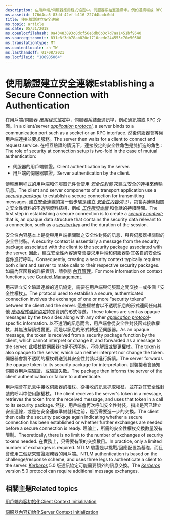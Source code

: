 ```yaml
---
description: 在用戶端/伺服器應用程式協定中，伺服器系結至通訊埠，例如通訊端或 RPC 介面。
ms.assetid: 176d4ca5-83dd-42ef-b116-227d4badc0dd
title: 使用驗證建立安全連線
ms.topic: article
ms.date: 05/31/2018
ms.openlocfilehash: 0a43483893c8dcf56e6db6b3c7d7aa1451bf9540
ms.sourcegitcommit: 831e8f3db78ab820e1710cede244553c70e50500
ms.translationtype: MT
ms.contentlocale: zh-TW
ms.lasthandoff: 01/08/2021
ms.locfileid: "106985064"
---
```

# <a name="establishing-a-secure-connection-with-authentication"></a><span data-ttu-id="1e8eb-103">使用驗證建立安全連線</span><span class="sxs-lookup"><span data-stu-id="1e8eb-103">Establishing a Secure Connection with Authentication</span></span>

<span data-ttu-id="1e8eb-104">在用戶端/伺服器 [*應用程式協定*](/windows/desktop/SecGloss/a-gly)中，伺服器系結至通訊埠，例如通訊端或 RPC 介面。</span><span class="sxs-lookup"><span data-stu-id="1e8eb-104">In a client/server [*application protocol*](/windows/desktop/SecGloss/a-gly), a server binds to a communication port such as a socket or an RPC interface.</span></span> <span data-ttu-id="1e8eb-105">然後伺服器會等候用戶端連接並要求服務。</span><span class="sxs-lookup"><span data-stu-id="1e8eb-105">The server then waits for a client to connect and request service.</span></span> <span data-ttu-id="1e8eb-106">在相互驗證的情況下，連接設定的安全性角色是雙折迭的角色：</span><span class="sxs-lookup"><span data-stu-id="1e8eb-106">The role of security at connection setup is two-fold in the case of mutual authentication:</span></span>

-   <span data-ttu-id="1e8eb-107">伺服器的用戶端驗證。</span><span class="sxs-lookup"><span data-stu-id="1e8eb-107">Client authentication by the server.</span></span>
-   <span data-ttu-id="1e8eb-108">用戶端的伺服器驗證。</span><span class="sxs-lookup"><span data-stu-id="1e8eb-108">Server authentication by the client.</span></span>

<span data-ttu-id="1e8eb-109">傳輸應用程式的用戶端和伺服器元件會使用 [*安全性封裝*](/windows/desktop/SecGloss/s-gly) 來建立安全的連接來傳輸訊息。</span><span class="sxs-lookup"><span data-stu-id="1e8eb-109">The client and server components of a transport application use a [*security package*](/windows/desktop/SecGloss/s-gly) to establish a secure connection for transmitting messages.</span></span> <span data-ttu-id="1e8eb-110">建立安全連線的第一個步驟是建立 [*安全性內容*](/windows/desktop/SecGloss/s-gly);亦即，包含與連線相關之安全性資料的不透明資料結構，例如 [*工作階段金鑰*](/windows/desktop/SecGloss/s-gly) 和會話的持續時間。</span><span class="sxs-lookup"><span data-stu-id="1e8eb-110">The first step in establishing a secure connection is to create a [*security context*](/windows/desktop/SecGloss/s-gly); that is, an opaque data structure that contains the security data relevant to a connection, such as a [*session key*](/windows/desktop/SecGloss/s-gly) and the duration of the session.</span></span>

<span data-ttu-id="1e8eb-111">安全性內容基本上是從與用戶端相關聯之安全性封裝的訊息，與與伺服器相關聯的安全性封裝。</span><span class="sxs-lookup"><span data-stu-id="1e8eb-111">A security context is essentially a message from the security package associated with the client to the security package associated with the server.</span></span> <span data-ttu-id="1e8eb-112">因此，建立安全性內容通常會要求用戶端和伺服器對其各自的安全性套件進行呼叫。</span><span class="sxs-lookup"><span data-stu-id="1e8eb-112">Consequently, creating a security context typically requires both client and server to make calls to their respective security packages.</span></span> <span data-ttu-id="1e8eb-113">如需內容函數的詳細資訊，請參閱 [內容管理](authentication-functions.md)。</span><span class="sxs-lookup"><span data-stu-id="1e8eb-113">For more information on context functions, see [Context Management](authentication-functions.md).</span></span>

<span data-ttu-id="1e8eb-114">用來建立安全驗證連線的通訊協定，需要在用戶端與伺服器之間交換一或多個「安全性權杖」。</span><span class="sxs-lookup"><span data-stu-id="1e8eb-114">The protocol used to establish a secure, authenticated connection involves the exchange of one or more "security tokens" between the client and the server.</span></span> <span data-ttu-id="1e8eb-115">這些權杖會以不透明訊息的形式連同任何其他 [*應用程式通訊協定*](/windows/desktop/SecGloss/a-gly)特定資訊的形式傳送。</span><span class="sxs-lookup"><span data-stu-id="1e8eb-115">These tokens are sent as opaque messages by the two sides along with any other [*application protocol*](/windows/desktop/SecGloss/a-gly)-specific information.</span></span> <span data-ttu-id="1e8eb-116">以不透明的訊息而言，用戶端會從安全性封裝函式接收權杖，其無法解讀或變更，而是以訊息的形式轉送至伺服器。</span><span class="sxs-lookup"><span data-stu-id="1e8eb-116">As an opaque message, the token is received from a security package function by the client, which cannot interpret or change it, and forwarded as a message to the server.</span></span> <span data-ttu-id="1e8eb-117">此權杖對伺服器也是不透明的，不能解讀或變更權杖。</span><span class="sxs-lookup"><span data-stu-id="1e8eb-117">The token is also opaque to the server, which can neither interpret nor change the token.</span></span> <span data-ttu-id="1e8eb-118">伺服器會將不透明的權杖轉送到其安全性封裝以進行解讀。</span><span class="sxs-lookup"><span data-stu-id="1e8eb-118">The server forwards the opaque token to its security package for interpretation.</span></span> <span data-ttu-id="1e8eb-119">封裝接著會通知伺服器用戶端驗證，或驗證失敗。</span><span class="sxs-lookup"><span data-stu-id="1e8eb-119">The package then informs the server of the client authentication or failure to authenticate.</span></span>

<span data-ttu-id="1e8eb-120">用戶端會在訊息中接收伺服器的權杖、從接收的訊息抓取權杖，並在對其安全性封裝的呼叫中使用該權杖。</span><span class="sxs-lookup"><span data-stu-id="1e8eb-120">The client receives the server's token in a message, retrieves the token from the received message, and uses that token in a call to its security package.</span></span> <span data-ttu-id="1e8eb-121">然後，用戶端會再次呼叫安全性封裝，指出是否已建立安全連線，或是在安全連線準備就緒之前，是否需要進一步的交換。</span><span class="sxs-lookup"><span data-stu-id="1e8eb-121">The client then calls the security package again indicating whether a secure connection has been established or whether further exchanges are needed before a secure connection is ready.</span></span> <span data-ttu-id="1e8eb-122">理論上，所需的安全性權杖交換數量沒有限制。</span><span class="sxs-lookup"><span data-stu-id="1e8eb-122">Theoretically, there is no limit to the number of exchanges of security tokens needed.</span></span> <span data-ttu-id="1e8eb-123">在實務上，只需要有限的交換數目。</span><span class="sxs-lookup"><span data-stu-id="1e8eb-123">In practice, only a limited number of exchanges is required.</span></span> <span data-ttu-id="1e8eb-124">NTLM 驗證是以挑戰/回應配置為基礎，而且會使用三個腿來驗證服務器的用戶端。</span><span class="sxs-lookup"><span data-stu-id="1e8eb-124">NTLM authentication is based on the challenge/response scheme, and uses three legs to authenticate a client to the server.</span></span> <span data-ttu-id="1e8eb-125">[*Kerberos*](/windows/desktop/SecGloss/k-gly) 5.0 版通訊協定可能需要額外的訊息交換。</span><span class="sxs-lookup"><span data-stu-id="1e8eb-125">The [*Kerberos*](/windows/desktop/SecGloss/k-gly) version 5.0 protocol can require additional message exchanges.</span></span>

## <a name="related-topics"></a><span data-ttu-id="1e8eb-126">相關主題</span><span class="sxs-lookup"><span data-stu-id="1e8eb-126">Related topics</span></span>

<dl> <dt>

[<span data-ttu-id="1e8eb-127">用戶端內容初始化</span><span class="sxs-lookup"><span data-stu-id="1e8eb-127">Client Context Initialization</span></span>](client-context-initialization.md)
</dt> <dt>

[<span data-ttu-id="1e8eb-128">伺服器內容初始化</span><span class="sxs-lookup"><span data-stu-id="1e8eb-128">Server Context Initialization</span></span>](server-context-initialization.md)
</dt> </dl>

 

 
